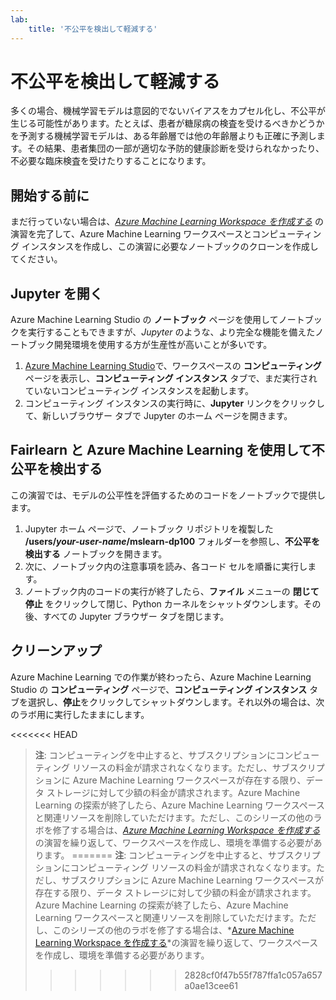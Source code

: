 ```yaml
---
lab:
    title: '不公平を検出して軽減する'
---
```

# 不公平を検出して軽減する

多くの場合、機械学習モデルは意図的でないバイアスをカプセル化し、不公平が生じる可能性があります。たとえば、患者が糖尿病の検査を受けるべきかどうかを予測する機械学習モデルは、ある年齢層では他の年齢層よりも正確に予測します。その結果、患者集団の一部が適切な予防的健康診断を受けられなかったり、不必要な臨床検査を受けたりすることになります。

## 開始する前に

まだ行っていない場合は、*[Azure Machine Learning Workspace を作成する](01-create-a-workspace.md)* の演習を完了して、Azure Machine Learning ワークスペースとコンピューティング インスタンスを作成し、この演習に必要なノートブックのクローンを作成してください。

## Jupyter を開く

Azure Machine Learning Studio の **ノートブック** ページを使用してノートブックを実行することもできますが、*Jupyter* のような、より完全な機能を備えたノートブック開発環境を使用する方が生産性が高いことが多いです。

1. [Azure Machine Learning Studio](https://ml.azure.com)で、ワークスペースの **コンピューティング** ページを表示し、**コンピューティング インスタンス** タブで、まだ実行されていないコンピューティング インスタンスを起動します。
2. コンピューティング インスタンスの実行時に、**Jupyter** リンクをクリックして、新しいブラウザー タブで Jupyter のホーム ページを開きます。

## Fairlearn と Azure Machine Learning を使用して不公平を検出する

この演習では、モデルの公平性を評価するためのコードをノートブックで提供します。

1. Jupyter ホーム ページで、ノートブック リポジトリを複製した **/users/*your-user-name*/mslearn-dp100** フォルダーを参照し、**不公平を検出する** ノートブックを開きます。
2. 次に、ノートブック内の注意事項を読み、各コード セルを順番に実行します。
3. ノートブック内のコードの実行が終了したら、**ファイル** メニューの **閉じて停止** をクリックして閉じ、Python カーネルをシャットダウンします。その後、すべての Jupyter ブラウザー タブを閉じます。

## クリーンアップ

Azure Machine Learning での作業が終わったら、Azure Machine Learning Studio の **コンピューティング** ページで、**コンピューティング インスタンス** タブを選択し、**停止**をクリックしてシャットダウンします。それ以外の場合は、次のラボ用に実行したままにします。

<<<<<<< HEAD
> **注**: コンピューティングを中止すると、サブスクリプションにコンピューティング リソースの料金が請求されなくなります。ただし、サブスクリプションに Azure Machine Learning ワークスペースが存在する限り、データ ストレージに対して少額の料金が請求されます。Azure Machine Learning の探索が終了したら、Azure Machine Learning ワークスペースと関連リソースを削除していただけます。ただし、このシリーズの他のラボを修了する場合は、*[Azure Machine Learning Workspace を作成する](01-create-a-workspace.md)* の演習を繰り返して、ワークスペースを作成し、環境を準備する必要があります。
=======
> **注**: コンピューティングを中止すると、サブスクリプションにコンピューティング リソースの料金が請求されなくなります。ただし、サブスクリプションに Azure Machine Learning ワークスペースが存在する限り、データ ストレージに対して少額の料金が請求されます。Azure Machine Learning の探索が終了したら、Azure Machine Learning ワークスペースと関連リソースを削除していただけます。ただし、このシリーズの他のラボを修了する場合は、*[Azure Machine Learning Workspace を作成する](01-create-a-workspace.md)*の演習を繰り返して、ワークスペースを作成し、環境を準備する必要があります。
>>>>>>> 2828cf0f47b55f787ffa1c057a657a0ae13cee61

